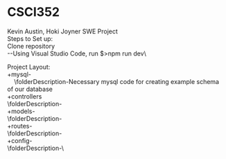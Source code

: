 # CSCI352
Kevin Austin, Hoki Joyner SWE Project \
Steps to Set up:\
  Clone repository\
    --Using Visual Studio Code, run $>npm run dev\

Project Layout:\
+mysql-\
  &nbsp;&nbsp;&nbsp;&nbsp;\folderDescription-Necessary mysql code for creating example schema of our database\
+controllers\
  \folderDescription-\
+models-\
  \folderDescription-\
+routes-\
  \folderDescription-\
+config-\
  \folderDescription-\

